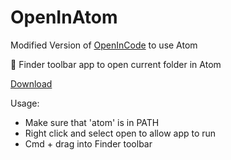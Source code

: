 # OpenInAtom
 Modified Version of [OpenInCode](https://github.com/sozercan/OpenInCode) to use Atom

:open_file_folder: Finder toolbar app to open current folder in Atom

[Download](https://drive.google.com/file/d/0B-cchvTlkKg1SGJBWXBFay1Ub00/view?usp=sharing)	

Usage: 
- Make sure that 'atom' is in PATH
- Right click and select open to allow app to run
- Cmd + drag into Finder toolbar